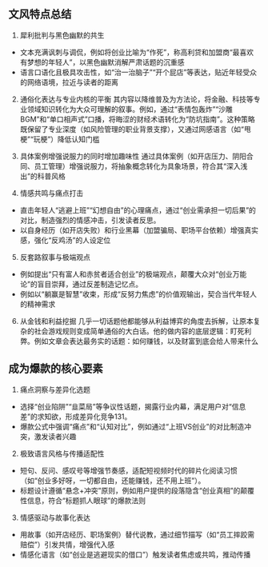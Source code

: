 ## 文风特点总结
1. 犀利批判与黑色幽默的共生
- 文本充满讽刺与调侃，例如将创业比喻为“作死”，称高利贷和加盟商“最喜欢有梦想的年轻人”，以黑色幽默消解严肃话题的沉重感
- 语言口语化且极具攻击性，如“治一治脑子”“开个屁店”等表达，贴近年轻受众的网络语境，拉近与读者的距离

2. 通俗化表达与专业内核的平衡
其内容以降维普及为方法论，将金融、科技等专业领域知识转化为大众可理解的叙事。例如，通过“表情包轰炸”“沙雕BGM”和“单口相声式”口播，将晦涩的财经术语转化为“防坑指南”。这种策略既保留了专业深度（如风险管理的职业背景支撑），又通过网感语言（如“甩梗”“玩梗”）降低认知门槛

3. 具体案例增强说服力的同时增加趣味性
通过具体案例（如开店压力、阴阳合同、员工管理）增强说服力，将抽象概念转化为具象场景，符合其“深入浅出”的科普风格

4. 情感共鸣与痛点打击
- 直击年轻人“逃避上班”“幻想自由”的心理痛点，通过“创业需承担一切后果”的对比，制造强烈的情感冲击，引发读者反思。
- 以自身经历（如开店失败）和行业黑幕（加盟骗局、职场平台依赖）增强真实感，强化“反鸡汤”的人设定位

5. 反套路叙事与极端观点
- 例如提出“只有富人和赤贫者适合创业”的极端观点，颠覆大众对“创业万能论”的盲目崇拜，通过反差制造记忆点。
- 例如以“躺赢是智慧”收束，形成“反努力焦虑”的价值观输出，契合当代年轻人的精神需求

6. 从金钱和利益挖掘
几乎一切话题他都能够从利益博弈的角度去拆解，让原本复杂的社会游戏规则变成简单通俗的大白话。他的做内容的底层逻辑：盯死利弊。例如文章会表达最务实的话题：如何赚钱，以及财富到底会给人带来什么


## 成为爆款的核心要素
1. 痛点洞察与差异化选题
- 选择“创业陷阱”“韭菜局”等争议性话题，揭露行业内幕，满足用户对“信息差”的求知欲，形成差异化竞争131。
- 爆款公式中强调“痛点”和“认知对比”，例如通过“上班VS创业”的对比制造冲突，激发读者兴趣

2. 极致语言风格与传播适配性
- 短句、反问、感叹号等增强节奏感，适配短视频时代的碎片化阅读习惯（如“创业多好呀，一切都自由，还能赚钱，还不用上班”）。
- 标题设计遵循“悬念+冲突”原则，例如用户提供的段落隐含“创业真相”的颠覆性信息，符合“标题抓人眼球”的爆款法则

3. 情感驱动与故事化表达
- 用故事（如开店经历、职场案例）替代说教，通过细节描写（如“员工摔跤需赔偿”）引发共情，增强代入感
- 情感化语言（如“创业是逃避现实的借口”）触发读者焦虑或共鸣，推动传播

